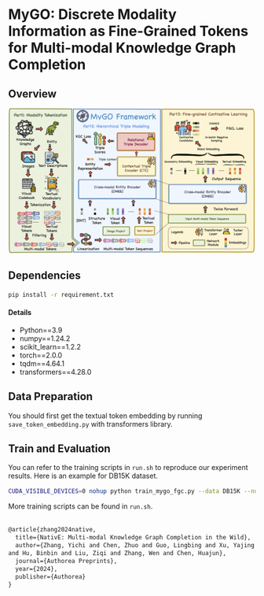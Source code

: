 # MyGO: Discrete Modality Information as Fine-Grained Tokens for Multi-modal Knowledge Graph Completion

## Overview
![model](resource/model.png)

## Dependencies
```bash
pip install -r requirement.txt
```

#### Details
- Python==3.9
- numpy==1.24.2
- scikit_learn==1.2.2
- torch==2.0.0
- tqdm==4.64.1
- transformers==4.28.0


## Data Preparation
You should first get the textual token embedding by running `save_token_embedding.py` with transformers library.

## Train and Evaluation
You can refer to the training scripts in `run.sh` to reproduce our experiment results. Here is an example for DB15K dataset.

```bash
CUDA_VISIBLE_DEVICES=0 nohup python train_mygo_fgc.py --data DB15K --num_epoch 1500 --hidden_dim 1024 --lr 1e-3 --dim 256 --max_vis_token 8 --max_txt_token 4 --num_head 2 --emb_dropout 0.6 --vis_dropout 0.3 --txt_dropout 0.1 --num_layer_dec 1 --mu 0.01 > log_DB15Knostop.txt &
```

More training scripts can be found in `run.sh`.


```bigquery

@article{zhang2024native,
  title={NativE: Multi-modal Knowledge Graph Completion in the Wild},
  author={Zhang, Yichi and Chen, Zhuo and Guo, Lingbing and Xu, Yajing and Hu, Binbin and Liu, Ziqi and Zhang, Wen and Chen, Huajun},
  journal={Authorea Preprints},
  year={2024},
  publisher={Authorea}
}
```